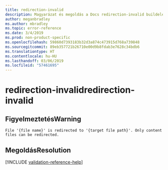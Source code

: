```yaml
---
title: redirection-invalid
description: Magyarázat és megoldás a Docs redirection-invalid buildelési problémájára
author: meganbradley
ms.author: mbradley
ms.topic: error-reference
ms.date: 3/4/2019
ms.prod: non-product-specific
ms.openlocfilehash: 59860d7393183b32d3a874c473915d768a739848
ms.sourcegitcommit: 89eb357721b26710e00d9b8fdab3e7628c34bdb6
ms.translationtype: HT
ms.contentlocale: hu-HU
ms.lasthandoff: 03/06/2019
ms.locfileid: "57461695"
---
```

# <a name="redirection-invalid"></a><span data-ttu-id="46ebd-103">redirection-invalid</span><span class="sxs-lookup"><span data-stu-id="46ebd-103">redirection-invalid</span></span>

## <a name="warning"></a><span data-ttu-id="46ebd-104">Figyelmeztetés</span><span class="sxs-lookup"><span data-stu-id="46ebd-104">Warning</span></span>

`File '{file name}' is redirected to '{target file path}'. Only content files can be redirected.`

## <a name="resolution"></a><span data-ttu-id="46ebd-105">Megoldás</span><span class="sxs-lookup"><span data-stu-id="46ebd-105">Resolution</span></span>

<!--make sure to add this file to your includes folder and verify the path-->
[!INCLUDE [validation-reference-help](includes/validation-reference-help.md)]
